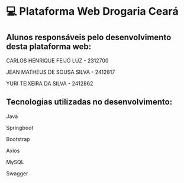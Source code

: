# :computer: Plataforma Web Drogaria Ceará

## Alunos responsáveis pelo desenvolvimento desta plataforma web:
CARLOS HENRIQUE FEIJÓ LUZ - 2312700

JEAN MATHEUS DE SOUSA SILVA - 2412817

YURI TEIXEIRA DA SILVA - 2412862

## Tecnologias utilizadas no desenvolvimento:
Java

Springboot

Bootstrap

Axios

MySQL

Swagger

